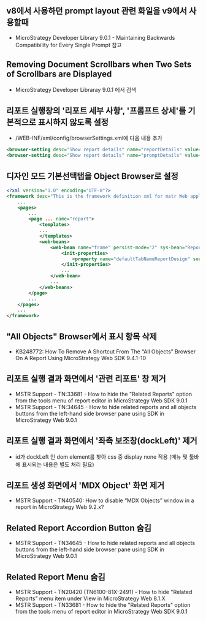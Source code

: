 ## v8에서 사용하던 prompt layout 관련 화일을 v9에서 사용할때
* MicroStrategy Developer Library 9.0.1 - Maintaining Backwards Compatibility for Every Single Prompt 참고

## Removing Document Scrollbars when Two Sets of Scrollbars are Displayed
* MicroStrategy Developer Libraray 9.0.1 에서 검색

## 리포트 실행창의 '리포트 세부 사항', '프롬프트 상세'를 기본적으로 표시하지 않도록 설정
* /WEB-INF/xml/config/browserSettings.xml에 다음 내용 추가
```xml
<browser-setting desc="Show report details" name="reportDetails" value="0"/>
<browser-setting desc="Show report details" name="promptDetails" value="0"/>
```

## 디자인 모드 기본선택탭을 Object Browser로 설정
```xml
<?xml version="1.0" encoding="UTF-8"?>
<framework desc="This is the framework definition xml for mstr Web application" name="mstrFramework" version="1.0">
    ...
    <pages>
        ...
        <page ... name="report">
            <templates>
            ...
            </templates>
            <web-beans>
                <web-bean name="frame" persist-mode="2" sys-bean="ReportFrameBean">
                    <init-properties>
                        <property name="defaultTabNameReportDesign" source="const" type="string" value="objectBrowser" />
                    </init-properties>
                    ...
                </web-bean>
                ...    
            </web-beans>              
        </page>
        ...
    </pages>    
    ...
</framework>
```

## "All Objects" Browser에서 표시 항목 삭제
* KB248772: How To Remove A Shortcut From The “All Objects” Browser On A Report Using MicroStrategy Web SDK 9.4.1-10

## 리포트 실행 결과 화면에서 '관련 리포트' 창 제거
* MSTR Support - TN:33681 - How to hide the "Related Reports" option from the tools menu of report editor in MicroStrategy Web SDK 9.0.1
* MSTR Support - TN:34645 - How to hide related reports and all objects buttons from the left-hand side browser pane using SDK in MicroStrategy Web 9.0.1

## 리포트 실행 결과 화면에서 '좌측 보조창(dockLeft)' 제거
* id가 dockLeft 인 dom element를 찾아 css 중 display none 적용 (메뉴 및 툴바에 표시되는 내용은 별도 처리 필요)

## 리포트 생성 화면에서 'MDX Object' 화면 제거
* MSTR Support - TN40540: How to disable “MDX Objects” window in a report in MicroStrategy Web 9.2.x?

## Related Report Accordion Button 숨김
* MSTR Support - TN34645 - How to hide related reports and all objects buttons from the left-hand side browser pane using SDK in MicroStrategy Web 9.0.1

## Related Report Menu 숨김
* MSTR Support - TN20420 (TN6100-81X-2491) - How to hide "Related Reports" menu item under View in MicroStrategy Web 8.1.X
* MSTR Support - TN33681 - How to hide the "Related Reports" option from the tools menu of report editor in MicroStrategy Web SDK 9.0.1
